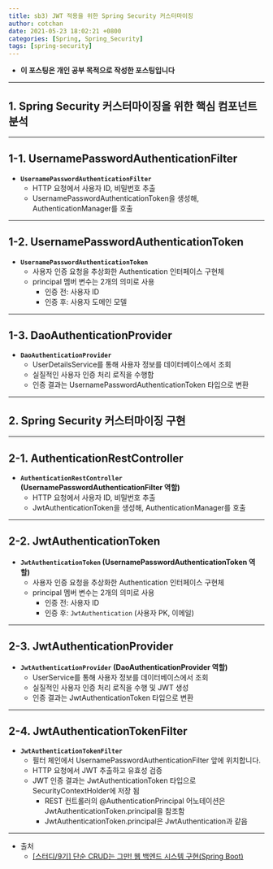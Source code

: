 ```yaml
---
title: sb3) JWT 적용을 위한 Spring Security 커스터마이징
author: cotchan 
date: 2021-05-23 18:02:21 +0800 
categories: [Spring, Spring_Security]
tags: [spring-security] 
---
```


+ **이 포스팅은 개인 공부 목적으로 작성한 포스팅입니다**

---

## 1. Spring Security 커스터마이징을 위한 핵심 컴포넌트 분석

---

## 1-1. UsernamePasswordAuthenticationFilter

+ **`UsernamePasswordAuthenticationFilter`**
  + HTTP 요청에서 사용자 ID, 비밀번호 추출
  + UsernamePasswordAuthenticationToken을 생성해, AuthenticationManager를 호출

---

## 1-2. UsernamePasswordAuthenticationToken

+ **`UsernamePasswordAuthenticationToken`**
  + 사용자 인증 요청을 추상화한 Authentication 인터페이스 구현체
  + principal 멤버 변수는 2개의 의미로 사용
    + 인증 전: 사용자 ID
    + 인증 후: 사용자 도메인 모델

---

## 1-3. DaoAuthenticationProvider

+ **`DaoAuthenticationProvider`**
  + UserDetailsService를 통해 사용자 정보를 데이터베이스에서 조회
  + 실질적인 사용자 인증 처리 로직을 수행함
  + 인증 결과는 UsernamePasswordAuthenticationToken 타입으로 변환

---

## 2. Spring Security 커스터마이징 구현
 
---

## 2-1. AuthenticationRestController

+ **`AuthenticationRestController` (UsernamePasswordAuthenticationFilter 역할)**
  + HTTP 요청에서 사용자 ID, 비밀번호 추출
  + JwtAuthenticationToken을 생성해, AuthenticationManager를 호출

---

## 2-2. JwtAuthenticationToken

+ **`JwtAuthenticationToken` (UsernamePasswordAuthenticationToken 역할)**
  + 사용자 인증 요청을 추상화한 Authentication 인터페이스 구현체
  + principal 멤버 변수는 2개의 의미로 사용
    + 인증 전: 사용자 ID
    + 인증 후: `JwtAuthentication` (사용자 PK, 이메일)

---

## 2-3. JwtAuthenticationProvider

+ **`JwtAuthenticationProvider` (DaoAuthenticationProvider 역할)**
  + UserService를 통해 사용자 정보를 데이터베이스에서 조회
  + 실질적인 사용자 인증 처리 로직을 수행 및 JWT 생성
  + 인증 결과는 JwtAuthenticationToken 타입으로 변환

---

## 2-4. JwtAuthenticationTokenFilter

+ **`JwtAuthenticationTokenFilter`**
  + 필터 체인에서 UsernamePasswordAuthenticationFilter 앞에 위치합니다.
  + HTTP 요청에서 JWT 추출하고 유효성 검증
  + JWT 인증 결과는 JwtAuthenticationToken 타입으로 SecurityContextHolder에 저장 됨
    + REST 컨트롤러의 @AuthenticationPrincipal 어노테이션은 JwtAuthenticationToken.principal을 참조함
    + JwtAuthenticationToken.principal은 JwtAuthentication과 같음

---

+ 출처
    + [[스터디/9기] 단순 CRUD는 그만! 웹 백엔드 시스템 구현(Spring Boot)](https://programmers.co.kr/learn/courses/11694) 

